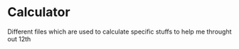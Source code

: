 # Calculator
Different files which are used to calculate specific stuffs to help me throught out 12th
